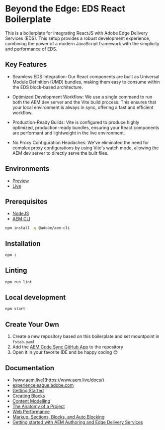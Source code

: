 # Beyond the Edge: EDS React Boilerplate

This is a boilerplate for integrating ReactJS with Adobe Edge Delivery Services (EDS). This setup provides a robust development experience, combining the power of a modern JavaScript framework with the simplicity and performance of EDS.

## Key Features
- Seamless EDS Integration: Our React components are built as Universal Module Definition (UMD) bundles, making them easy to consume within the EDS block-based architecture.

- Optimized Development Workflow: We use a single command to run both the AEM dev server and the Vite build process. This ensures that your local environment is always in sync, offering a fast and efficient workflow.

- Production-Ready Builds: Vite is configured to produce highly optimized, production-ready bundles, ensuring your React components are performant and lightweight in the live environment.

- No Proxy Configuration Headaches: We've eliminated the need for complex proxy configurations by using Vite's watch mode, allowing the AEM dev server to directly serve the built files.

## Environments
- [Preview](https://main--eds-react--viltjs.aem.page/)
- [Live](https://main--eds-react--viltjs.aem.live/)

## Prerequisites

- [NodeJS](https://nodejs.or)
- [AEM CLI](https://www.npmjs.com/package/@adobe/aem-cli)

```sh
npm install -g @adobe/aem-cli
```

## Installation

```sh
npm i
```

## Linting

```sh
npm run lint
```

## Local development

```sh
npm start
```

## Create Your Own

1. Create a new repository based on this boilerplate and set mountpoint in `fstab.yaml`
2. Add the [AEM Code Sync GitHub App](https://github.com/apps/aem-code-sync) to the repository
3. Open it in your favorite IDE and be happy coding &#128522;

## Documentation

- [www.aem.live](https://www.aem.live/docs/)
- [experienceleague.adobe.com](https://experienceleague.adobe.com/en/docs/experience-manager-cloud-service/content/edge-delivery/wysiwyg-authoring/authoring)
- [Getting Started](https://experienceleague.adobe.com/en/docs/experience-manager-cloud-service/content/edge-delivery/wysiwyg-authoring/edge-dev-getting-started)
- [Creating Blocks](https://experienceleague.adobe.com/en/docs/experience-manager-cloud-service/content/edge-delivery/wysiwyg-authoring/create-block)
- [Content Modelling](https://experienceleague.adobe.com/en/docs/experience-manager-cloud-service/content/edge-delivery/wysiwyg-authoring/content-modeling)
- [The Anatomy of a Project](https://www.aem.live/developer/anatomy-of-a-project)
- [Web Performance](https://www.aem.live/developer/keeping-it-100)
- [Markup, Sections, Blocks, and Auto Blocking](https://www.aem.live/developer/markup-sections-blocks)
- [Getting started with AEM Authoring and Edge Delivery Services](https://experienceleague.adobe.com/en/docs/events/experience-manager-gems-recordings/gems2024/aem-authoring-and-edge-delivery)